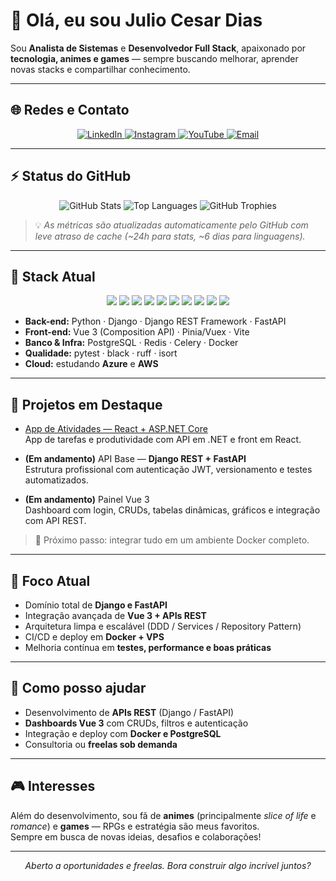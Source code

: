 # 👋 Olá, eu sou Julio Cesar Dias

Sou **Analista de Sistemas** e **Desenvolvedor Full Stack**, apaixonado por **tecnologia, animes e games** — sempre buscando melhorar, aprender novas stacks e compartilhar conhecimento.

---

## 🌐 Redes e Contato

<p align="center">
  <a href="https://www.linkedin.com/in/jcddossantos/">
    <img src="https://img.shields.io/badge/LinkedIn-0077B5?style=for-the-badge&logo=linkedin&logoColor=white" alt="LinkedIn"/>
  </a>
  <a href="https://www.instagram.com/juliocdias.s/">
    <img src="https://img.shields.io/badge/Instagram-E4405F?style=for-the-badge&logo=instagram&logoColor=white" alt="Instagram"/>
  </a>
  <a href="https://www.youtube.com/@JCDias.s">
    <img src="https://img.shields.io/badge/YouTube-FF0000?style=for-the-badge&logo=youtube&logoColor=white" alt="YouTube"/>
  </a>
  <a href="mailto:juliocddossantos@outlook.com">
    <img src="https://img.shields.io/badge/Email-0078D4?style=for-the-badge&logo=microsoft-outlook&logoColor=white" alt="Email"/>
  </a>
</p>

---

## ⚡ Status do GitHub

<p align="center">
  <!-- Estatísticas gerais -->
  <img src="https://github-readme-stats.vercel.app/api?username=JulioCDias&show_icons=true&theme=radical&hide_border=false" alt="GitHub Stats" />

  <!-- Linguagens mais usadas (balanceado entre tamanho e contagem) -->
  <img src="https://github-readme-stats.vercel.app/api/top-langs/?username=JulioCDias&layout=compact&theme=radical&langs_count=8&size_weight=0.5&count_weight=0.5" alt="Top Languages" />

  <!-- Troféus -->
  <img src="https://github-profile-trophy.vercel.app/?username=JulioCDias&theme=radical&no-frame=true&margin-w=15&title=Commit,Repositories,Stars,Followers" alt="GitHub Trophies" />
</p>

> 💡 *As métricas são atualizadas automaticamente pelo GitHub com leve atraso de cache (~24h para stats, ~6 dias para linguagens).*

---

## 🧰 Stack Atual

<p align="center">
  <img src="https://img.shields.io/badge/Python-3776AB?logo=python&logoColor=white" />
  <img src="https://img.shields.io/badge/Django-092E20?logo=django&logoColor=white" />
  <img src="https://img.shields.io/badge/FastAPI-009688?logo=fastapi&logoColor=white" />
  <img src="https://img.shields.io/badge/DRF-EE3A2D?logo=django&logoColor=white" />
  <img src="https://img.shields.io/badge/Vue.js-42B883?logo=vue.js&logoColor=white" />
  <img src="https://img.shields.io/badge/TypeScript-3178C6?logo=typescript&logoColor=white" />
  <img src="https://img.shields.io/badge/PostgreSQL-4169E1?logo=postgresql&logoColor=white" />
  <img src="https://img.shields.io/badge/Redis-DC382D?logo=redis&logoColor=white" />
  <img src="https://img.shields.io/badge/Docker-2496ED?logo=docker&logoColor=white" />
  <img src="https://img.shields.io/badge/Linux-000000?logo=linux&logoColor=white" />
</p>

- **Back-end:** Python · Django · Django REST Framework · FastAPI  
- **Front-end:** Vue 3 (Composition API) · Pinia/Vuex · Vite  
- **Banco & Infra:** PostgreSQL · Redis · Celery · Docker  
- **Qualidade:** pytest · black · ruff · isort  
- **Cloud:** estudando **Azure** e **AWS**

---

## 🚀 Projetos em Destaque

- [App de Atividades — React + ASP.NET Core](https://github.com/JulioCDias/App-Atividades-React-asp)  
  App de tarefas e produtividade com API em .NET e front em React.

- **(Em andamento)** API Base — **Django REST + FastAPI**  
  Estrutura profissional com autenticação JWT, versionamento e testes automatizados.

- **(Em andamento)** Painel Vue 3  
  Dashboard com login, CRUDs, tabelas dinâmicas, gráficos e integração com API REST.

> 🧩 Próximo passo: integrar tudo em um ambiente Docker completo.

---

## 🎯 Foco Atual

- Domínio total de **Django e FastAPI**  
- Integração avançada de **Vue 3 + APIs REST**  
- Arquitetura limpa e escalável (DDD / Services / Repository Pattern)  
- CI/CD e deploy em **Docker + VPS**  
- Melhoria contínua em **testes, performance e boas práticas**

---

## 💼 Como posso ajudar

- Desenvolvimento de **APIs REST** (Django / FastAPI)  
- **Dashboards Vue 3** com CRUDs, filtros e autenticação  
- Integração e deploy com **Docker e PostgreSQL**  
- Consultoria ou **freelas sob demanda**

---

## 🎮 Interesses

Além do desenvolvimento, sou fã de **animes** (principalmente *slice of life* e *romance*) e **games** — RPGs e estratégia são meus favoritos.  
Sempre em busca de novas ideias, desafios e colaborações!

---

<p align="center">
  <em>Aberto a oportunidades e freelas. Bora construir algo incrível juntos?</em>
</p>
